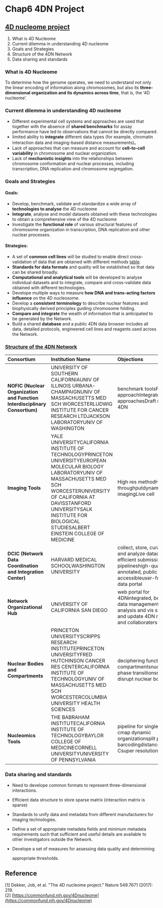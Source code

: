 # Chap6 4DN Project

## [4D nucleome project](doi:10.1038/nature23884)

1. What is 4D Nucleome 
2. Current dilemma in understanding 4D nucleome 
3. Goals and Strategies 
4. Structure of the 4DN Network 
5. Data sharing and standards 

### What is 4D Nucleome

To determine how the genome operates, we need to understand not only the linear encoding of information along chromosomes, but also its **three-dimensional organization and its dynamics across time**, that is, the ‘4D nucleome’.

### Current dilemma in understanding 4D nucleome

* Different experimental cell systems and approaches are used that together with the absence of **shared benchmarks** for assay performance have led to observations that cannot be directly compared. 
* Iimited ability to **integrate** different data types \(for example, chromatin interaction data and imaging-based distance measurements\)。
* Lack of approaches that can measure and account for **cell-to-cell variability** in chromosome and nuclear organization.
* Lack of **mechanistic insights** into the relationships between chromosome conformation and nuclear processes, including transcription, DNA replication and chromosome segregation.

### Goals and Strategies 

#### Goals:

* Develop, benchmark, validate and standardize a wide array of **technologies to analyse** the 4D nucleome
* **Integrate**, analyse and model datasets obtained with these technologies to obtain a comprehensive view of the 4D nucleome
* Investigate the **functional role** of various structural features of chromosome organization in transcription, DNA replication and other nuclear processes. 

#### Strategies:

* A set of **common cell lines** will be studied to enable direct cross- validation of data that are obtained with different methods [table](https://www.nature.com/articles/nature23884#t1).
* **Standards for data formats** and quality will be established so that data can be shared broadly.
* **Computational and analytical tools** will be developed to analyse individual datasets and to integrate, compare and cross-validate data obtained with different technologies.
* Develope multiple ways to measure **how DNA and trans-acting factors influence** on the 4D nucleosome.
* Develop a **consistent terminology** to describe nuclear features and biophysically derived principles guiding chromosome folding.
* **Compare and integrate** the wealth of information that is anticipated to be generated by the Network.
* Build a shared **database** and a public 4DN data browser includes all data, detailed protocols, engineered cell lines and reagents used across the Network.

### [Structure of the 4DN Network](https://commonfund.nih.gov/4Dnucleome) 

| Consortium | Institution Name | Objections |
| :--- | :--- | :--- |
| **NOFIC \(Nuclear Organization  and Function Interdisciplinary Consortium\)** | UNIVERSITY OF SOUTHERN CALIFORNIAUNIV OF ILLINOIS URBANA-CHAMPAIGNUNIV OF MASSACHUSETTS MED SCH WORCESTERLUDWIG INSTITUTE FOR CANCER RESEARCH LTDJACKSON LABORATORYUNIV OF WASHINGTON | benchmark toolsFind best approachIntegrate approachesDraft model of 4DN |
| **Imaging Tools** | YALE UNIVERSITYCALIFORNIA INSTITUTE OF TECHNOLOGYPRINCETON UNIVERSITYEUROPEAN MOLECULAR BIOLOGY LABORATORYUNIV OF MASSACHUSETTS MED SCH WORCESTERUNIVERSITY OF CALIFORNIA AT DAVISSTANFORD UNIVERSITYSALK INSTITUTE FOR BIOLOGICAL STUDIESALBERT EINSTEIN COLLEGE OF MEDICINE | High res methodHigh-throughputdynamic imagingLive cell |
| **DCIC \(Network Data Coordination  and Integration  Center\)** | HARVARD MEDICAL SCHOOLWASHINGTON UNIVERSITY | collect, store, curate, display and analyze datadevelope efficient submission pipelineshigh-quality, well- annotated, public accessibleuser-friendly data portal |
| **Network Organizational Hub** | UNIVERSITY OF CALIFORNIA SAN DIEGO | web portal for 4DNintegrated, bersatile data managementretrieval, analysis and vis systemtrain and update 4DN members and collaboraters |
| **Nuclear Bodies and Compartments** | PRINCETON UNIVERSITYSCRIPPS RESEARCH INSTITUTEPRINCETON UNIVERSITYFRED HUTCHINSON CANCER RES CENTERCALIFORNIA INSTITUTE OF TECHNOLOGYUNIV OF MASSACHUSETTS MED SCH WORCESTERCOLUMBIA UNIVERSITY HEALTH SCIENCES | deciphering function of compartmentsnucleoplasmic phase transitionsreversibly disrupt nuclear bodies |
| **Nucleomics Tools** | THE BABRAHAM INSTITUTECALIFORNIA INSTITUTE OF TECHNOLOGYBAYLOR COLLEGE OF MEDICINECORNELL UNIVERSITYUNIVERSITY OF PENNSYLVANIA | pipeline for single-cell hi-cmap dynamic organizationsplit pool barcodingdistance-Hi-Csuper resolution vis |

### Data sharing and standards

* Need to develope common formats to represent three-dimensional interactions.
* Efficient data structure to store sparse matrix \(interaction matrix is sparse\)
* Standards to unify data and metadata from different manufacturers for imaging technologies.
* Define a set of appropriate metadata fields and minimum metadata requirements such that sufficient and useful details are available to other investigators outside the Network.
* Develope a set of measures for assessing data quality and determining

  appropriate thresholds.

## Reference

\[1\] Dekker, Job, et al. "The 4D nucleome project." Nature 549.7671 \(2017\): 219.  
\[2\] [https://commonfund.nih.gov/4Dnucleome](https://commonfund.nih.gov/4Dnucleome)

